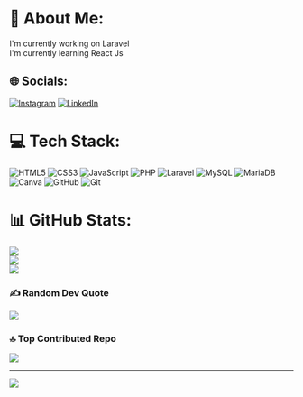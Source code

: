 # 💫 About Me:
I'm currently working on Laravel<br>I'm currently learning React Js


## 🌐 Socials:
[![Instagram](https://img.shields.io/badge/Instagram-%23E4405F.svg?logo=Instagram&logoColor=white)](https://instagram.com/_._.h.a.r.s.h.a) [![LinkedIn](https://img.shields.io/badge/LinkedIn-%230077B5.svg?logo=linkedin&logoColor=white)](https://linkedin.com/in/harshavardhan2805) 

# 💻 Tech Stack:
![HTML5](https://img.shields.io/badge/html5-%23E34F26.svg?style=for-the-badge&logo=html5&logoColor=white) ![CSS3](https://img.shields.io/badge/css3-%231572B6.svg?style=for-the-badge&logo=css3&logoColor=white) ![JavaScript](https://img.shields.io/badge/javascript-%23323330.svg?style=for-the-badge&logo=javascript&logoColor=%23F7DF1E) ![PHP](https://img.shields.io/badge/php-%23777BB4.svg?style=for-the-badge&logo=php&logoColor=white) ![Laravel](https://img.shields.io/badge/laravel-%23FF2D20.svg?style=for-the-badge&logo=laravel&logoColor=white) ![MySQL](https://img.shields.io/badge/mysql-4479A1.svg?style=for-the-badge&logo=mysql&logoColor=white) ![MariaDB](https://img.shields.io/badge/MariaDB-003545?style=for-the-badge&logo=mariadb&logoColor=white) ![Canva](https://img.shields.io/badge/Canva-%2300C4CC.svg?style=for-the-badge&logo=Canva&logoColor=white) ![GitHub](https://img.shields.io/badge/github-%23121011.svg?style=for-the-badge&logo=github&logoColor=white) ![Git](https://img.shields.io/badge/git-%23F05033.svg?style=for-the-badge&logo=git&logoColor=white)
# 📊 GitHub Stats:
![](https://github-readme-stats.vercel.app/api?username=harsha2805&theme=dark&hide_border=true&include_all_commits=true&count_private=true)<br/>
![](https://github-readme-streak-stats.herokuapp.com/?user=harsha2805&theme=dark&hide_border=true)<br/>
![](https://github-readme-stats.vercel.app/api/top-langs/?username=harsha2805&theme=dark&hide_border=true&include_all_commits=true&count_private=true&layout=compact)

### ✍️ Random Dev Quote
![](https://quotes-github-readme.vercel.app/api?type=horizontal&theme=radical)

### 🔝 Top Contributed Repo
![](https://github-contributor-stats.vercel.app/api?username=harsha2805&limit=5&theme=dark&combine_all_yearly_contributions=true)

---
[![](https://visitcount.itsvg.in/api?id=harsha2805&icon=10&color=0)](https://visitcount.itsvg.in)

<!-- Proudly created with GPRM ( https://gprm.itsvg.in ) -->
